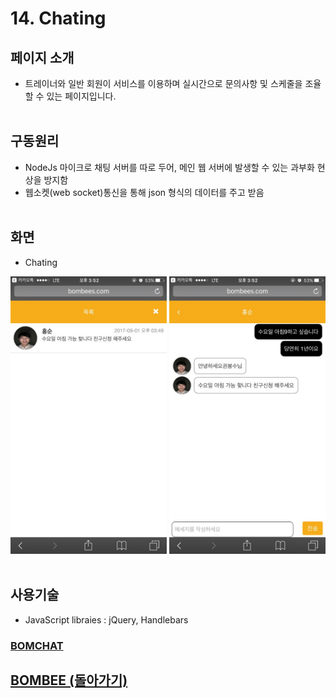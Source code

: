 # 14. Chating

## 페이지 소개
* 트레이너와 일반 회원이 서비스를 이용하며 실시간으로 문의사항 및 스케줄을 조율할 수 있는 페이지입니다.
<br><br>
## 구동원리
*  NodeJs 마이크로 채팅 서버를 따로 두어, 메인 웹 서버에 발생할 수 있는 과부화 현상을 방지함
* 웹소켓(web socket)통신을 통해 json 형식의 데이터를 주고 받음
<br><br>
## 화면

- Chating

<img src="../Image/채팅목록.jpg" width="250"> <img src="../Image/채팅.jpg" width="250">
<br><br>
## 사용기술
* JavaScript libraies : jQuery, Handlebars

### [BOMCHAT](https://github.com/min1mi/BOMCHAT)<br>

## [BOMBEE (돌아가기)](../../README.md)<br>
